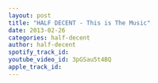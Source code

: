 ```yaml
---
layout: post
title: "HALF DECENT - This is The Music"
date: 2013-02-26
categories: half-decent
author: half-decent
spotify_track_id: 
youtube_video_id: 3pGSau5t4BQ
apple_track_id: 
---
```


